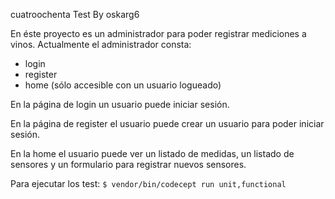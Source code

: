 cuatroochenta Test By oskarg6

En éste proyecto es un administrador para poder registrar mediciones a vinos.
Actualmente el administrador consta:
 - login
 - register
 - home (sólo accesible con un usuario logueado)

En  la página de login un usuario puede iniciar sesión.

En la página de register el usuario puede crear un usuario para poder iniciar sesión.

En la home el usuario puede ver un listado de medidas, un listado de sensores y un formulario para registrar nuevos sensores.


Para ejecutar los test: ```$ vendor/bin/codecept run unit,functional```